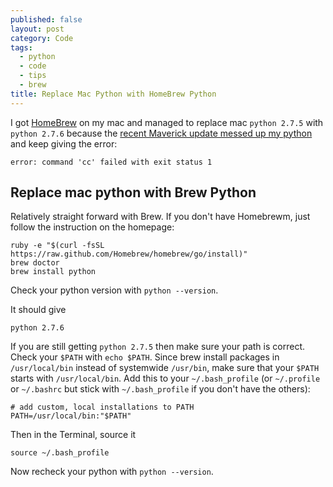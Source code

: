 ```yaml
---
published: false
layout: post
category: Code
tags: 
  - python
  - code
  - tips
  - brew
title: Replace Mac Python with HomeBrew Python
---
```


I got [HomeBrew](brew.sh) on my mac and managed to replace mac `python 2.7.5` with `python 2.7.6` because the [recent Maverick update messed up my python](http://stackoverflow.com/questions/22313407/clang-error-unknown-argument-mno-fused-madd-python-package-installation-fa) and keep giving the error:
```
error: command 'cc' failed with exit status 1
```
## Replace mac python with Brew Python
Relatively straight forward with Brew. If you don't have Homebrewm, just follow the instruction on the homepage:
```
ruby -e "$(curl -fsSL https://raw.github.com/Homebrew/homebrew/go/install)"
brew doctor
brew install python
```
Check your python version with `python --version`. 

It should give 

```
python 2.7.6
```

If you are still getting `python 2.7.5` then make sure your path is correct. Check your `$PATH` with `echo $PATH`. Since brew install packages in `/usr/local/bin` instead of systemwide `/usr/bin`, make sure that your `$PATH` starts with `/usr/local/bin`. Add this to your `~/.bash_profile` (or `~/.profile` or `~/.bashrc` but stick with `~/.bash_profile` if you don't have the others):

```
# add custom, local installations to PATH
PATH=/usr/local/bin:"$PATH"
```
Then in the Terminal, source it
```
source ~/.bash_profile
```
Now recheck your python with `python --version`.